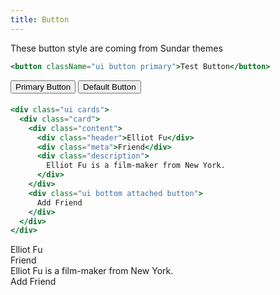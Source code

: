 ```yaml
---
title: Button
---
```


These button style are coming from Sundar themes

```jsx
<button className="ui button primary">Test Button</button>
```

<button className="ui button primary">Primary Button</button>
<button className="ui button">Default Button</button>

####

```jsx
<div class="ui cards">
  <div class="card">
    <div class="content">
      <div class="header">Elliot Fu</div>
      <div class="meta">Friend</div>
      <div class="description">
        Elliot Fu is a film-maker from New York.
      </div>
    </div>
    <div class="ui bottom attached button">      
      Add Friend
    </div>
  </div>
</div>
```

<div class="ui cards">
  <div class="card">
    <div class="content">
      <div class="header">Elliot Fu</div>
      <div class="meta">Friend</div>
      <div class="description">
        Elliot Fu is a film-maker from New York.
      </div>
    </div>
    <div class="ui bottom attached button">      
      Add Friend
    </div>
  </div>
</div>

